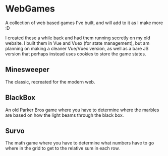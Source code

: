 # WebGames
A collection of web based games I've built, and will add to it as I make more :D

I created these a while back and had them running secretly on my old website. I built them in Vue and Vuex (for state management), but am planning on making a cleaner Vue/Vuex version, as well as a bare JS version that perhaps instead uses cookies to store the game states.

## Minesweeper
The classic, recreated for the modern web.

## BlackBox
An old Parker Bros game where you have to determine where the marbles are based on how the light beams through the black box.

## Survo
The math game where you have to determine what numbers have to go where in the grid to get to the relative sum in each row.